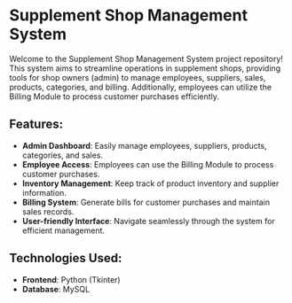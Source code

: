 # Supplement Shop Management System

Welcome to the Supplement Shop Management System project repository! This system aims to streamline operations in supplement shops, providing tools for shop owners (admin) to manage employees, suppliers, sales, products, categories, and billing. Additionally, employees can utilize the Billing Module to process customer purchases efficiently.

## Features:
- **Admin Dashboard**: Easily manage employees, suppliers, products, categories, and sales.
- **Employee Access**: Employees can use the Billing Module to process customer purchases.
- **Inventory Management**: Keep track of product inventory and supplier information.
- **Billing System**: Generate bills for customer purchases and maintain sales records.
- **User-friendly Interface**: Navigate seamlessly through the system for efficient management.

## Technologies Used:
- **Frontend**: Python (Tkinter)
- **Database**: MySQL

